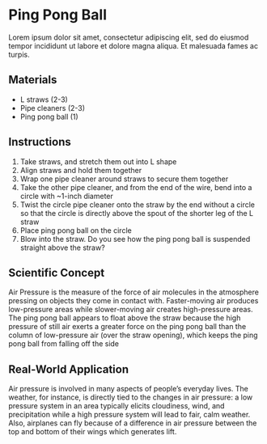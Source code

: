 # Ping Pong Ball
Lorem ipsum dolor sit amet, consectetur adipiscing elit, sed do eiusmod tempor incididunt ut labore et dolore magna aliqua. Et malesuada fames ac turpis.

## Materials
* L straws (2-3)
* Pipe cleaners (2-3)
* Ping pong ball (1)

## Instructions
1. Take straws, and stretch them out into L shape
2. Align straws and hold them together
3. Wrap one pipe cleaner around straws to secure them together
4. Take the other pipe cleaner, and from the end of the wire, bend into a circle with ~1-inch diameter
5. Twist the circle pipe cleaner onto the straw by the end without a circle so that the circle is directly above the spout of the shorter leg of the L straw
6. Place ping pong ball on the circle
7. Blow into the straw. Do you see how the ping pong ball is suspended straight above the straw?

## Scientific Concept
Air Pressure is the measure of the force of air molecules in the atmosphere pressing on objects they come in contact with. Faster-moving air produces low-pressure areas while slower-moving air creates high-pressure areas.
The ping pong ball appears to float above the straw because the high pressure of still air exerts a greater force on the ping pong ball than the column of low-pressure air (over the straw opening), which keeps the ping pong ball from falling off the side

## Real-World Application
Air pressure is involved in many aspects of people’s everyday lives. The weather, for instance, is directly tied to the changes in air pressure: a low pressure system in an area typically elicits cloudiness, wind, and precipitation while a high pressure system will lead to fair, calm weather.
Also, airplanes can fly because of a difference in air pressure between the top and bottom of their wings which generates lift.